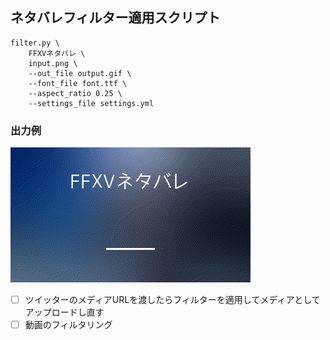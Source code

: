 ## ネタバレフィルター適用スクリプト

```
filter.py \
    FFXVネタバレ \
    input.png \
    --out_file output.gif \
    --font_file font.ttf \
    --aspect_ratio 0.25 \
    --settings_file settings.yml
```

### 出力例
![](examples/output.gif)

- [ ] ツイッターのメディアURLを渡したらフィルターを適用してメディアとしてアップロードし直す
- [ ] 動画のフィルタリング
